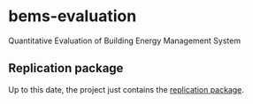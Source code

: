 # bems-evaluation
Quantitative Evaluation of Building Energy Management System

## Replication package
Up to this date, the project just contains the [replication package](./replication_package/README.md). 